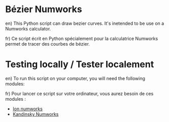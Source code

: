 # Bézier Numworks

en) This Python script can draw bezier curves. It's inetended to be use on a Numworks calculator.

fr) Ce script écrit en Python spécialement pour la calculatrice Numworks permet de tracer des courbes de bézier.


# Testing locally / Tester localement

en) To run this script on your computer, you will need the following modules:

fr) Pour lancer ce script sur votre ordinateur, vous aurez besoin de ces modules :

- [Ion numworks](https://github.com/ZetaMap/Ion-numworks)
- [Kandinsky Numworks](https://github.com/ZetaMap/Kandinsky-Numworks)